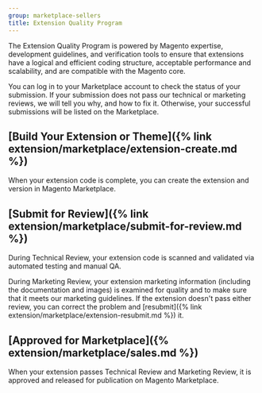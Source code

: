```yaml
---
group: marketplace-sellers
title: Extension Quality Program
---
```


The Extension Quality Program is powered by Magento expertise, development guidelines, and verification tools to ensure that extensions have a logical and efficient coding structure, acceptable performance and scalability, and are compatible with the Magento core.

You can log in to your Marketplace account to check the status of your submission. If your submission does not pass our technical or marketing reviews, we will tell you why, and how to fix it. Otherwise, your successful submissions will be listed on the Marketplace.

## [Build Your Extension or Theme]({% link extension/marketplace/extension-create.md %})

When your extension code is complete, you can create the extension and version in Magento Marketplace.

## [Submit for Review]({% link extension/marketplace/submit-for-review.md %})

During Technical Review, your extension code is scanned and validated via automated testing and manual QA.

During Marketing Review, your extension marketing information (including the documentation and images) is examined for quality and to make sure that it meets our marketing guidelines.
If the extension doesn\'t pass either review, you can correct the problem and [resubmit]({% link extension/marketplace/extension-resubmit.md %}) it.

## [Approved for Marketplace]({% extension/marketplace/sales.md %})

When your extension passes Technical Review and Marketing Review, it is approved and released for publication on Magento Marketplace.
